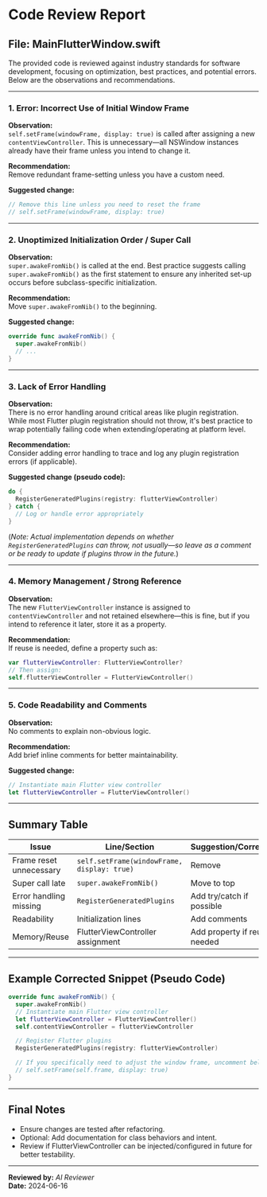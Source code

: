 # Code Review Report

## File: MainFlutterWindow.swift

The provided code is reviewed against industry standards for software development, focusing on optimization, best practices, and potential errors. Below are the observations and recommendations.

---

### 1. **Error: Incorrect Use of Initial Window Frame**

**Observation:**  
`self.setFrame(windowFrame, display: true)` is called after assigning a new `contentViewController`. This is unnecessary—all NSWindow instances already have their frame unless you intend to change it.

**Recommendation:**  
Remove redundant frame-setting unless you have a custom need.

**Suggested change:**
```swift
// Remove this line unless you need to reset the frame
// self.setFrame(windowFrame, display: true)
```

---

### 2. **Unoptimized Initialization Order / Super Call**

**Observation:**  
`super.awakeFromNib()` is called at the end. Best practice suggests calling `super.awakeFromNib()` as the first statement to ensure any inherited set-up occurs before subclass-specific initialization.

**Recommendation:**  
Move `super.awakeFromNib()` to the beginning.

**Suggested change:**
```swift
override func awakeFromNib() {
  super.awakeFromNib()
  // ...
}
```

---

### 3. **Lack of Error Handling**

**Observation:**  
There is no error handling around critical areas like plugin registration. While most Flutter plugin registration should not throw, it's best practice to wrap potentially failing code when extending/operating at platform level.

**Recommendation:**  
Consider adding error handling to trace and log any plugin registration errors (if applicable).

**Suggested change (pseudo code):**
```swift
do {
  RegisterGeneratedPlugins(registry: flutterViewController)
} catch {
  // Log or handle error appropriately
}
```
(*Note: Actual implementation depends on whether `RegisterGeneratedPlugins` can throw, not usually—so leave as a comment or be ready to update if plugins throw in the future.*)

---

### 4. **Memory Management / Strong Reference**

**Observation:**  
The new `FlutterViewController` instance is assigned to `contentViewController` and not retained elsewhere—this is fine, but if you intend to reference it later, store it as a property.

**Recommendation:**  
If reuse is needed, define a property such as:
```swift
var flutterViewController: FlutterViewController?
// Then assign:
self.flutterViewController = FlutterViewController()
```

---

### 5. **Code Readability and Comments**

**Observation:**  
No comments to explain non-obvious logic.

**Recommendation:**  
Add brief inline comments for better maintainability.

**Suggested change:**  
```swift
// Instantiate main Flutter view controller
let flutterViewController = FlutterViewController()
```

---

## **Summary Table**

| Issue                        | Line/Section                                      | Suggestion/Correction              |
|------------------------------|---------------------------------------------------|------------------------------------|
| Frame reset unnecessary      | `self.setFrame(windowFrame, display: true)`       | Remove                            |
| Super call late              | `super.awakeFromNib()`                            | Move to top                       |
| Error handling missing       | `RegisterGeneratedPlugins`                        | Add try/catch if possible         |
| Readability                  | Initialization lines                              | Add comments                      |
| Memory/Reuse                 | FlutterViewController assignment                  | Add property if reuse is needed   |

---

## **Example Corrected Snippet (Pseudo Code)**

```swift
override func awakeFromNib() {
  super.awakeFromNib()
  // Instantiate main Flutter view controller
  let flutterViewController = FlutterViewController()
  self.contentViewController = flutterViewController

  // Register Flutter plugins
  RegisterGeneratedPlugins(registry: flutterViewController)

  // If you specifically need to adjust the window frame, uncomment below
  // self.setFrame(self.frame, display: true)
}
```

---

## **Final Notes**
- Ensure changes are tested after refactoring.
- Optional: Add documentation for class behaviors and intent.
- Review if FlutterViewController can be injected/configured in future for better testability.

---

**Reviewed by:** _AI Reviewer_  
**Date:** 2024-06-16